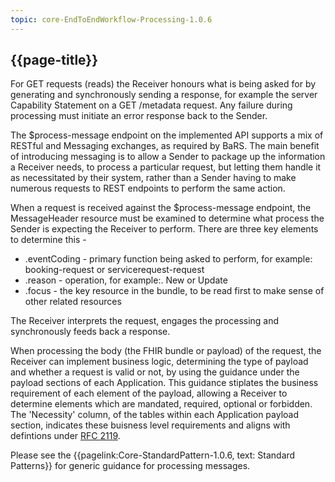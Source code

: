 ```yaml
---
topic: core-EndToEndWorkflow-Processing-1.0.6
---
```


## {{page-title}}

For GET requests (reads) the Receiver honours what is being asked for by generating and synchronously sending a response, for example the server Capability Statement on a GET /metadata request. Any failure during processing must initiate an error response back to the Sender. 

The $process-message endpoint on the implemented API supports a mix of RESTful and Messaging exchanges, as required by BaRS. The main benefit of introducing messaging is to allow a Sender to package up the information a Receiver needs, to process a particular request, but letting them handle it as necessitated by their system, rather than a Sender having to make numerous requests to REST endpoints to perform the same action. 

When a request is received against the $process-message endpoint, the MessageHeader resource must be examined to determine what process the Sender is expecting the Receiver to perform. There are three key elements to determine this - 

- .eventCoding - primary function being asked to perform, for example: booking-request or servicerequest-request 
- .reason - operation, for example:. New or Update 
- .focus - the key resource in the bundle, to be read first to make sense of other related resources

The Receiver interprets the request, engages the processing and synchronously feeds back a response.

When processing the body (the FHIR bundle or payload) of the request, the Receiver can implement business logic, determining the type of payload and whether a request is valid or not, by using the guidance under the payload sections of each Application. This guidance stiplates the business requirement of each element of the payload, allowing a Receiver to determine elements which are mandated, required, optional or forbidden. The 'Necessity' column, of the tables within each Application payload section, indicates these buisness level requirements and aligns with defintions under [RFC 2119](https://datatracker.ietf.org/doc/html/rfc2119).

Please see the {{pagelink:Core-StandardPattern-1.0.6, text: Standard Patterns}} for generic guidance for processing messages.

<br>